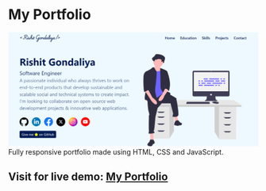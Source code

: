 # My Portfolio

![alt text](assets/demo.png)
Fully responsive portfolio made using HTML, CSS and JavaScript.
## Visit for live demo: <a href="https://rishitgondaliya.netlify.app/" target="_blank">My Portfolio</a>
